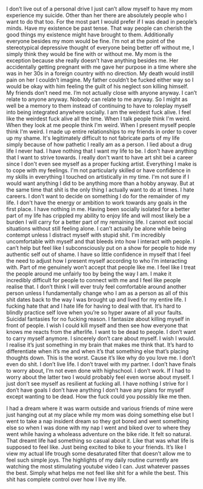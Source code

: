 <!DOCTYPE html>
<html lang="en">
<head>
    <meta charset="UTF-8">
    <meta name="viewport" content="width=device-width, initial-scale=1.0">
    <link rel="stylesheet" href="css/style.css">
    <link rel="stylesheet" href="css/jquery-ui.css">
    <link rel="stylesheet" href="css/jquery-ui.structure.css">
    <link rel="stylesheet" href="css/jquery-ui.theme.css">
    <link href="assets/favicon.ico" rel="icon" type="image/x-icon"/>
    <script
            src="https://code.jquery.com/jquery-3.6.0.min.js"
            integrity="sha256-/xUj+3OJU5yExlq6GSYGSHk7tPXikynS7ogEvDej/m4="
            crossorigin="anonymous"></script>
    <script src="js/jquery-ui.js" type="text/javascript"></script>
    <title>The site of Luhas</title>
</head>
<body>
<p>I don’t live out of a personal drive I just can’t allow myself to have my mom experience my suicide. Other than
    her there are absolutely people who I want to do that too. For the most part I would prefer if I was dead in
    people’s minds. Have my existence be past tense. That way people can cherish the good things my existence might
    have brought to them. Additionally everyone besides my mom would be fine. I’m not at the point of the
    stereotypical depressive thought of everyone being better off without me, I simply think they would be fine with
    or without me. My mom is the exception because she really doesn’t have anything besides me. Her accidentally
    getting pregnant with me gave her purpose in a time where she was in her 30s in a foreign country with no
    direction. My death would instill pain on her I couldn’t imagine. My father couldn’t be fucked either way so I
    would be okay with him feeling the guilt of his neglect son killing himself. My friends don’t need me. I’m not
    actually close with anyone anyway. I can’t relate to anyone anyway. Nobody can relate to me anyway. So I might
    as well be a memory to them instead of continuing to have to roleplay myself into being integrated anywhere
    socially. I am the weirdest fuck alive. I feel like the weirdest fuck alive all the time. When I talk people
    think I'm weird. When they look at me people think I'm weird. When I present myself people think I'm weird. I
    made up entire relationships to my friends in order to cover up my shame. It's legitimately difficult to not
    fabricate parts of my life simply because of how pathetic I really am as a person. I lied about a drug life I
    never had. I have nothing that I want my life to be. I don't have anything that I want to strive towards. I
    really don't want to have art shit bei a career since I don't even see myself as a proper fucking artist.
    Everything I make is to cope with my feelings. I'm not particularly skilled or have confidence in my skills in
    everything I touched on artistically in my time. I'm not sure if I would want anything I did to be anything more
    than a hobby anyway. But at the same time that shit is the only thing I actually want to do at times. I hate
    careers. I don't want to decide on something I do for the remainder of my life. I don't have the energy or
    ambition to work towards any goals in the first place. I have nothing in me. Having been socially isolated for a
    better part of my life has crippled my ability to enjoy life and will most likely be a burden I will carry for a
    better part of my remaining life. I cannot exit social situations without still feeling alone. I can’t actually
    be alone while being contempt unless I distract myself with stupid shit. I'm incredibly uncomfortable with
    myself and that bleeds into how I interact with people. I can’t help but feel like I subconsciously put on a
    show for people to hide my authentic self out of shame. I have so little confidence in myself that I feel the
    need to adjust how I present myself according to who I’m interacting with. Part of me genuinely won’t accept
    that people like me. I feel like I treat the people around me unfairly too by being the way I am. I make it
    incredibly difficult for people to connect with me and I feel like people realise that. I don’t think I will
    ever truly feel comfortable around another person unless I fundamentally change who I am as a person as all of
    this shit dates back to the way I was brought up and lived for my entire life. I fucking hate that and I hate
    life for having to deal with that. It’s hard to blindly practice self love when you’re so hyper aware of all
    your faults. Suicidal fantasies for no fucking reason. I fantasize about killing myself in front of people. I
    wish I could kill myself and then see how everyone that knows me reacts from the afterlife. I want to be dead to
    people. I don’t want to carry myself anymore. I sincerely don’t care about myself. I wish I would. I realise
    it’s just something in my brain that makes me think that. It’s hard to differentiate when it’s me and when it’s
    that something else that’s placing thoughts down. This is the worst. Cause it’s like why do you love me. I don’t
    even do shit. I don’t live life. I don’t travel with my partner. I don’t have finals to worry about, I’m not
    even done with highschool. I don’t work. If I had to worry about the latter two I would probably feel even worse
    about myself. I just don’t see myself as resilient at fucking all. I have nothing I strive for I don’t have
    goals I don’t have anything I don’t have any plans for myself except wanting to be dead. How the fuck could you
    possibly like me then.</p>
<p>I had a dream where it was warm outside and various friends of mine were just hanging out at my place while my
    mom was doing something else but I went to take a nap insident dream so they got bored and went something else
    so when I was done with my nap I went and biked over to where they went while having a wholeass adventure on the
    bike ride. It felt so natural. That dreamt life had something so casual about it. Like that was what life is
    supposed to feel like. Just being excited to bike to your friends. It’s like I view my actual life trough some
    desaturated filter that doesn’t allow me to feel such simple joys. The highlights of my daily routine currently
    are watching the most stimulating youtube video I can. Just whatever passes the best. Simply what helps me not
    feel like shit for a while the best. This shit has complete control over how I live my life.</p>
</body>
<script src="js/main.js" type="text/javascript"></script>
</html>